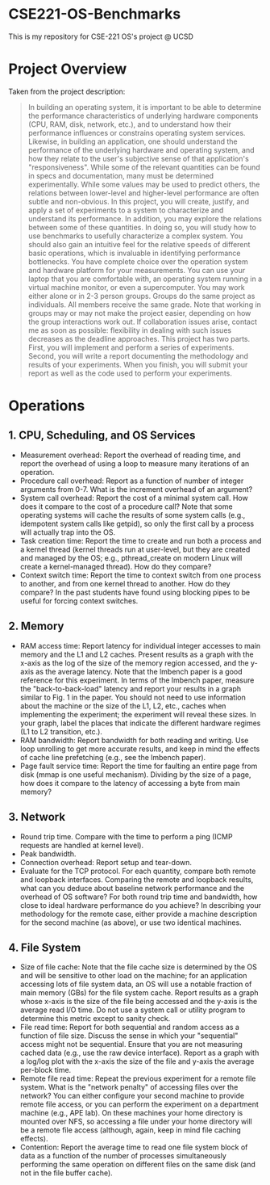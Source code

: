# CSE221-OS-Benchmarks

This is my repository for CSE-221 OS's project @ UCSD

# Project Overview
Taken from the project description:
> In building an operating system, it is important to be able to determine the performance characteristics of underlying hardware components (CPU, RAM, disk, network, etc.), and to understand how their performance influences or constrains operating system services. Likewise, in building an application, one should understand the performance of the underlying hardware and operating system, and how they relate to the user's subjective sense of that application's "responsiveness". While some of the relevant quantities can be found in specs and documentation, many must be determined experimentally. While some values may be used to predict others, the relations between lower-level and higher-level performance are often subtle and non-obvious.
In this project, you will create, justify, and apply a set of experiments to a system to characterize and understand its performance. In addition, you may explore the relations between some of these quantities. In doing so, you will study how to use benchmarks to usefully characterize a complex system. You should also gain an intuitive feel for the relative speeds of different basic operations, which is invaluable in identifying performance bottlenecks.
You have complete choice over the operation system and hardware platform for your measurements. You can use your laptop that you are comfortable with, an operating system running in a virtual machine monitor, or even a supercomputer.
You may work either alone or in 2-3 person groups. Groups do the same project as individuals. All members receive the same grade. Note that working in groups may or may not make the project easier, depending on how the group interactions work out. If collaboration issues arise, contact me as soon as possible: flexibility in dealing with such issues decreases as the deadline approaches.
This project has two parts. First, you will implement and perform a series of experiments. Second, you will write a report documenting the methodology and results of your experiments. When you finish, you will submit your report as well as the code used to perform your experiments.

# Operations
## 1. CPU, Scheduling, and OS Services
- Measurement overhead: Report the overhead of reading time, and report the overhead of using a loop to measure many iterations of an operation.
- Procedure call overhead: Report as a function of number of integer arguments from 0-7. What is the increment overhead of an argument?
- System call overhead: Report the cost of a minimal system call. How does it compare to the cost of a procedure call? Note that some operating systems will cache the results of some system calls (e.g., idempotent system calls like getpid), so only the first call by a process will actually trap into the OS.
- Task creation time: Report the time to create and run both a process and a kernel thread (kernel threads run at user-level, but they are created and managed by the OS; e.g., pthread_create on modern Linux will create a kernel-managed thread). How do they compare?
- Context switch time: Report the time to context switch from one process to another, and from one kernel thread to another. How do they compare? In the past students have found using blocking pipes to be useful for forcing context switches.
 

## 2. Memory
- RAM access time: Report latency for individual integer accesses to main memory and the L1 and L2 caches. Present results as a graph with the x-axis as the log of the size of the memory region accessed, and the y-axis as the average latency. Note that the lmbench paper is a good reference for this experiment. In terms of the lmbench paper, measure the "back-to-back-load" latency and report your results in a graph similar to Fig. 1 in the paper. You should not need to use information about the machine or the size of the L1, L2, etc., caches when implementing the experiment; the experiment will reveal these sizes. In your graph, label the places that indicate the different hardware regimes (L1 to L2 transition, etc.).
- RAM bandwidth: Report bandwidth for both reading and writing. Use loop unrolling to get more accurate results, and keep in mind the effects of cache line prefetching (e.g., see the lmbench paper).
- Page fault service time: Report the time for faulting an entire page from disk (mmap is one useful mechanism). Dividing by the size of a page, how does it compare to the latency of accessing a byte from main memory?
 

## 3. Network
- Round trip time. Compare with the time to perform a ping (ICMP requests are handled at kernel level).
- Peak bandwidth.
- Connection overhead: Report setup and tear-down.
- Evaluate for the TCP protocol. For each quantity, compare both remote and loopback interfaces. Comparing the remote and loopback results, what can you deduce about baseline network performance and the overhead of OS software? For both round trip time and bandwidth, how close to ideal hardware performance do you achieve? In describing your methodology for the remote case, either provide a machine description for the second machine (as above), or use two identical machines.
 
## 4. File System
- Size of file cache: Note that the file cache size is determined by the OS and will be sensitive to other load on the machine; for an application accessing lots of file system data, an OS will use a notable fraction of main memory (GBs) for the file system cache. Report results as a graph whose x-axis is the size of the file being accessed and the y-axis is the average read I/O time. Do not use a system call or utility program to determine this metric except to sanity check.
- File read time: Report for both sequential and random access as a function of file size. Discuss the sense in which your "sequential" access might not be sequential. Ensure that you are not measuring cached data (e.g., use the raw device interface). Report as a graph with a log/log plot with the x-axis the size of the file and y-axis the average per-block time.
- Remote file read time: Repeat the previous experiment for a remote file system. What is the "network penalty" of accessing files over the network? You can either configure your second machine to provide remote file access, or you can perform the experiment on a department machine (e.g., APE lab). On these machines your home directory is mounted over NFS, so accessing a file under your home directory will be a remote file access (although, again, keep in mind file caching effects).
- Contention: Report the average time to read one file system block of data as a function of the number of processes simultaneously performing the same operation on different files on the same disk (and not in the file buffer cache).
